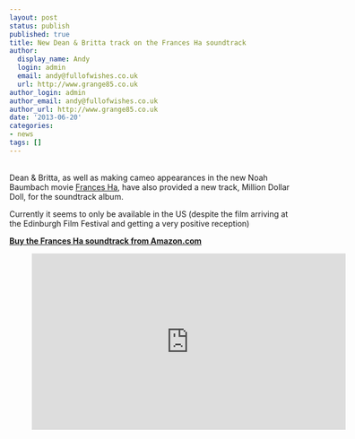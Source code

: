 ```yaml
---
layout: post
status: publish
published: true
title: New Dean & Britta track on the Frances Ha soundtrack
author:
  display_name: Andy
  login: admin
  email: andy@fullofwishes.co.uk
  url: http://www.grange85.co.uk
author_login: admin
author_email: andy@fullofwishes.co.uk
author_url: http://www.grange85.co.uk
date: '2013-06-20'
categories:
- news
tags: []
---
```

<p><a href="http://www.amazon.com/gp/product/B00CSWAXBO/ref=as_li_ss_il?ie=UTF8&camp=1789&creative=390957&creativeASIN=B00CSWAXBO&linkCode=as2&tag=aheadfullofwi-20"></a><br />
Dean & Britta, as well as making cameo appearances in the new Noah Baumbach movie <a href="http://en.wikipedia.org/wiki/Frances_Ha">Frances Ha</a>, have also provided a new track, Million Dollar Doll, for the soundtrack album. </p>
<p>Currently it seems to only be available in the US (despite the film arriving at the Edinburgh Film Festival and getting a very positive reception)</p>
<p><strong><a href="http://www.amazon.com/gp/product/B00CSWAXBO/ref=as_li_ss_tl?ie=UTF8&camp=1789&creative=390957&creativeASIN=B00CSWAXBO&linkCode=as2&tag=aheadfullofwi-20">Buy the Frances Ha soundtrack from Amazon.com</a></strong></p>
<figure class="caption aligncenter"><iframe width="560" height="315" src="https://www.youtube-nocookie.com/embed/YBn5dgXFMis" frameborder="0" allowfullscreen></iframe><figcaption class="caption-text"></figcaption></figure>
